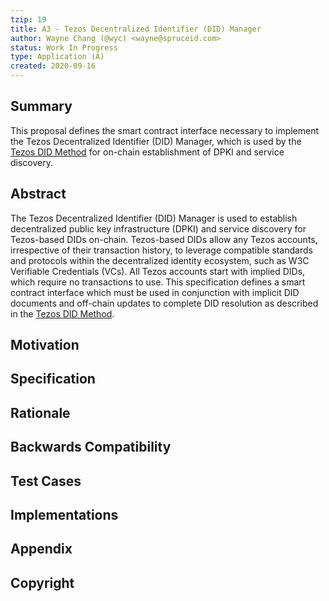 ```yaml
---
tzip: 19
title: A3 - Tezos Decentralized Identifier (DID) Manager
author: Wayne Chang (@wyc) <wayne@spruceid.com>
status: Work In Progress
type: Application (A)
created: 2020-09-16
---
```



## Summary

This proposal defines the smart contract interface necessary to implement the
Tezos Decentralized Identifier (DID) Manager, which is used by the [Tezos DID
Method](https://did-tezos-draft.spruceid.com) for on-chain establishment of
DPKI and service discovery.

## Abstract

The Tezos Decentralized Identifier (DID) Manager is used to establish
decentralized public key infrastructure (DPKI) and service discovery for
Tezos-based DIDs on-chain. Tezos-based DIDs allow any Tezos accounts,
irrespective of their transaction history, to leverage compatible standards and
protocols within the decentralized identity ecosystem, such as W3C Verifiable
Credentials (VCs). All Tezos accounts start with implied DIDs, which require no
transactions to use. This specification defines a smart contract interface
which must be used in conjunction with implicit DID documents and off-chain
updates to complete DID resolution as described in the [Tezos DID
Method](https://did-tezos-draft.spruceid.com).


## Motivation


## Specification


## Rationale


## Backwards Compatibility


## Test Cases


## Implementations


## Appendix


## Copyright


